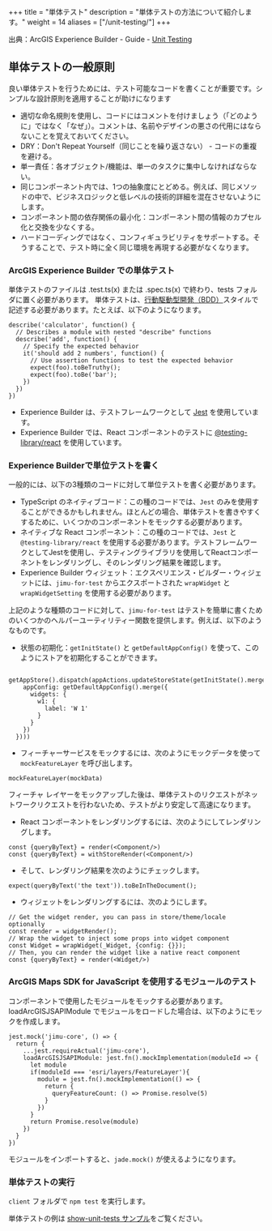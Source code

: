 +++
title = "単体テスト"
description = "単体テストの方法について紹介します。"
weight = 14
aliases = ["/unit-testing/"]
+++


出典：ArcGIS Experience Builder - Guide - [Unit Testing](https://developers.arcgis.com/experience-builder/guide/unit-testing/)


## 単体テストの一般原則
良い単体テストを行うためには、テスト可能なコードを書くことが重要です。シンプルな設計原則を適用することが助けになります

- 適切な命名規則を使用し、コードにはコメントを付けましょう（「どのように」ではなく「なぜ」）。コメントは、名前やデザインの悪さの代用にはならないことを覚えておいてください。
- DRY：Don't Repeat Yourself（同じことを繰り返さない） - コードの重複を避ける。
- 単一責任：各オブジェクト/機能は、単一のタスクに集中しなければならない。
- 同じコンポーネント内では、1つの抽象度にとどめる。例えば、同じメソッドの中で、ビジネスロジックと低レベルの技術的詳細を混在させないようにします。
- コンポーネント間の依存関係の最小化：コンポーネント間の情報のカプセル化と交換を少なくする。
- ハードコーディングではなく、コンフィギュラビリティをサポートする。そうすることで、テスト時に全く同じ環境を再現する必要がなくなります。

### ArcGIS Experience Builder での単体テスト
単体テストのファイルは .test.ts(x) または .spec.ts(x) で終わり、tests フォルダに置く必要があります。
単体テストは、[行動駆動型開発（BDD）](https://en.wikipedia.org/wiki/Behavior-driven_development)スタイルで記述する必要があります。たとえば、以下のようになります。

```tsx
describe('calculator', function() {
  // Describes a module with nested "describe" functions
  describe('add', function() {
    // Specify the expected behavior
    it('should add 2 numbers', function() {
      // Use assertion functions to test the expected behavior
      expect(foo).toBeTruthy();
      expect(foo).toBe('bar');
    })
  })
})
```

- Experience Builder は、テストフレームワークとして [Jest](https://jestjs.io/) を使用しています。
- Experience Builder では、React コンポーネントのテストに [@testing-library/react](https://testing-library.com/docs/react-testing-library/intro) を使用しています。

### Experience Builderで単位テストを書く
一般的には、以下の3種類のコードに対して単位テストを書く必要があります。

- TypeScript のネイティブコード：この種のコードでは、`Jest` のみを使用することができるかもしれません。ほとんどの場合、単体テストを書きやすくするために、いくつかのコンポーネントをモックする必要があります。
- ネイティブな React コンポーネント：この種のコードでは、`Jest` と `@testing-library/react` を使用する必要があります。テストフレームワークとしてJestを使用し、テスティングライブラリを使用してReactコンポーネントをレンダリングし、そのレンダリング結果を確認します。
- Experience Builder ウィジェット：エクスペリエンス・ビルダー・ウィジェットには、`jimu-for-test` からエクスポートされた `wrapWidget` と `wrapWidgetSetting` を使用する必要があります。

上記のような種類のコードに対して、`jimu-for-test` はテストを簡単に書くためのいくつかのヘルパーユーティリティー関数を提供します。例えば、以下のようなものです。

- 状態の初期化：`getInitState()` と `getDefaultAppConfig()` を使って、このようにストアを初期化することができます。

```tsx
  getAppStore().dispatch(appActions.updateStoreState(getInitState().merge({
    appConfig: getDefaultAppConfig().merge({
      widgets: {
        w1: {
          label: 'W 1'
        }
      }
    })
  })))
```

- フィーチャーサービスをモックするには、次のようにモックデータを使って `mockFeatureLayer` を呼び出します。

```tsx
mockFeatureLayer(mockData)
```
フィーチャ レイヤーをモックアップした後は、単体テストのリクエストがネットワークリクエストを行わないため、テストがより安定して高速になります。

- React コンポーネントをレンダリングするには、次のようにしてレンダリングします。

```tsx
const {queryByText} = render(<Component/>)
const {queryByText} = withStoreRender(<Component/>)
```

- そして、レンダリング結果を次のようにチェックします。

```tsx
expect(queryByText('the text')).toBeInTheDocument();
```

- ウィジェットをレンダリングするには、次のようにします。

```tsx
// Get the widget render, you can pass in store/theme/locale optionally
const render = widgetRender();
// Wrap the widget to inject some props into widget component
const Widget = wrapWidget(_Widget, {config: {}});
// Then, you can render the widget like a native react component
const {queryByText} = render(<Widget/>)
```

### ArcGIS Maps SDK for JavaScript を使用するモジュールのテスト
コンポーネントで使用したモジュールをモックする必要があります。loadArcGISJSAPIModule でモジュールをロードした場合は、以下のようにモックを作成します。

```tsx
jest.mock('jimu-core', () => {
  return {
    ...jest.requireActual('jimu-core'),
    loadArcGISJSAPIModule: jest.fn().mockImplementation(moduleId => {
      let module
      if(moduleId === 'esri/layers/FeatureLayer'){
        module = jest.fn().mockImplementation(() => {
          return {
            queryFeatureCount: () => Promise.resolve(5)
          }
        })
      }
      return Promise.resolve(module)
    })
  }
})
```

モジュールをインポートすると、`jade.mock()` が使えるようになります。

### 単体テストの実行
`client` フォルダで `npm test` を実行します。

単体テストの例は [show-unit-tests サンプル](https://developers.arcgis.com/experience-builder/sample-code/widgets/show-unit-tests/)をご覧ください。
